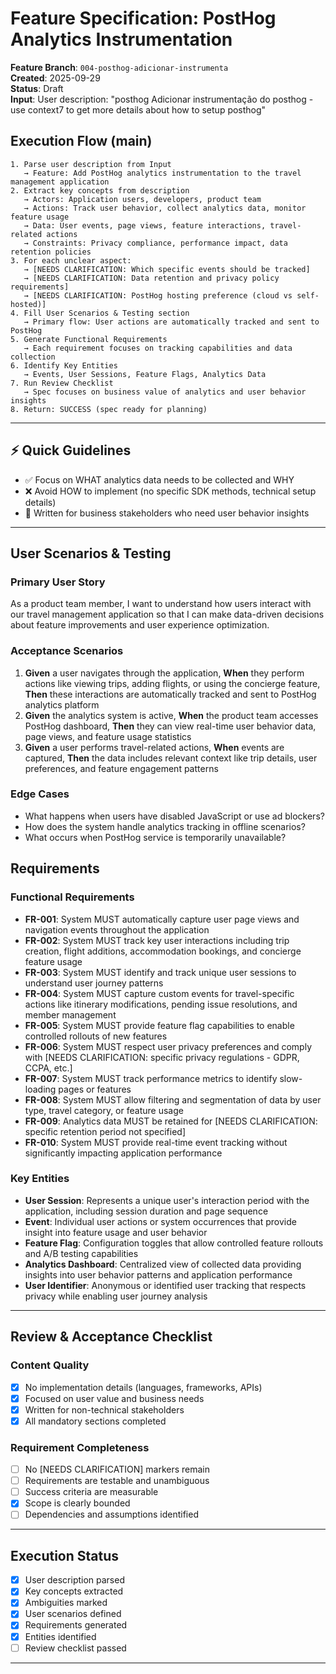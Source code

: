 # Feature Specification: PostHog Analytics Instrumentation

**Feature Branch**: `004-posthog-adicionar-instrumenta`  
**Created**: 2025-09-29  
**Status**: Draft  
**Input**: User description: "posthog Adicionar instrumentação do posthog - use context7 to get more details about how to setup posthog"

## Execution Flow (main)
```
1. Parse user description from Input
   → Feature: Add PostHog analytics instrumentation to the travel management application
2. Extract key concepts from description
   → Actors: Application users, developers, product team
   → Actions: Track user behavior, collect analytics data, monitor feature usage
   → Data: User events, page views, feature interactions, travel-related actions
   → Constraints: Privacy compliance, performance impact, data retention policies
3. For each unclear aspect:
   → [NEEDS CLARIFICATION: Which specific events should be tracked]
   → [NEEDS CLARIFICATION: Data retention and privacy policy requirements]
   → [NEEDS CLARIFICATION: PostHog hosting preference (cloud vs self-hosted)]
4. Fill User Scenarios & Testing section
   → Primary flow: User actions are automatically tracked and sent to PostHog
5. Generate Functional Requirements
   → Each requirement focuses on tracking capabilities and data collection
6. Identify Key Entities
   → Events, User Sessions, Feature Flags, Analytics Data
7. Run Review Checklist
   → Spec focuses on business value of analytics and user behavior insights
8. Return: SUCCESS (spec ready for planning)
```

---

## ⚡ Quick Guidelines
- ✅ Focus on WHAT analytics data needs to be collected and WHY
- ❌ Avoid HOW to implement (no specific SDK methods, technical setup details)
- 👥 Written for business stakeholders who need user behavior insights

---

## User Scenarios & Testing

### Primary User Story
As a product team member, I want to understand how users interact with our travel management application so that I can make data-driven decisions about feature improvements and user experience optimization.

### Acceptance Scenarios
1. **Given** a user navigates through the application, **When** they perform actions like viewing trips, adding flights, or using the concierge feature, **Then** these interactions are automatically tracked and sent to PostHog analytics platform
2. **Given** the analytics system is active, **When** the product team accesses PostHog dashboard, **Then** they can view real-time user behavior data, page views, and feature usage statistics
3. **Given** a user performs travel-related actions, **When** events are captured, **Then** the data includes relevant context like trip details, user preferences, and feature engagement patterns

### Edge Cases
- What happens when users have disabled JavaScript or use ad blockers?
- How does the system handle analytics tracking in offline scenarios?
- What occurs when PostHog service is temporarily unavailable?

## Requirements

### Functional Requirements
- **FR-001**: System MUST automatically capture user page views and navigation events throughout the application
- **FR-002**: System MUST track key user interactions including trip creation, flight additions, accommodation bookings, and concierge feature usage
- **FR-003**: System MUST identify and track unique user sessions to understand user journey patterns
- **FR-004**: System MUST capture custom events for travel-specific actions like itinerary modifications, pending issue resolutions, and member management
- **FR-005**: System MUST provide feature flag capabilities to enable controlled rollouts of new features
- **FR-006**: System MUST respect user privacy preferences and comply with [NEEDS CLARIFICATION: specific privacy regulations - GDPR, CCPA, etc.]
- **FR-007**: System MUST track performance metrics to identify slow-loading pages or features
- **FR-008**: System MUST allow filtering and segmentation of data by user type, travel category, or feature usage
- **FR-009**: Analytics data MUST be retained for [NEEDS CLARIFICATION: specific retention period not specified]
- **FR-010**: System MUST provide real-time event tracking without significantly impacting application performance

### Key Entities
- **User Session**: Represents a unique user's interaction period with the application, including session duration and page sequence
- **Event**: Individual user actions or system occurrences that provide insight into feature usage and user behavior
- **Feature Flag**: Configuration toggles that allow controlled feature rollouts and A/B testing capabilities
- **Analytics Dashboard**: Centralized view of collected data providing insights into user behavior patterns and application performance
- **User Identifier**: Anonymous or identified user tracking that respects privacy while enabling user journey analysis

---

## Review & Acceptance Checklist

### Content Quality
- [x] No implementation details (languages, frameworks, APIs)
- [x] Focused on user value and business needs
- [x] Written for non-technical stakeholders
- [x] All mandatory sections completed

### Requirement Completeness
- [ ] No [NEEDS CLARIFICATION] markers remain
- [ ] Requirements are testable and unambiguous  
- [ ] Success criteria are measurable
- [x] Scope is clearly bounded
- [ ] Dependencies and assumptions identified

---

## Execution Status

- [x] User description parsed
- [x] Key concepts extracted
- [x] Ambiguities marked
- [x] User scenarios defined
- [x] Requirements generated
- [x] Entities identified
- [ ] Review checklist passed

---